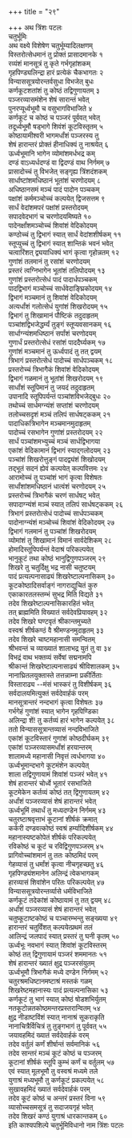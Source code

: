 +++
title = "२९"

+++
अथ त्रिंशः पटलः  
चतुर्भूमिः  
अथ वक्ष्ये विशेषेण चतुर्भूम्यादिलक्षणम्  
विस्तरोत्सेधमानं तु प्रोक्तं प्रासादमानके १  
रव्यंशं मानसूत्रं तु कृते गर्भगृहांशकम्  
गृहपिण्ड्यलिन्द्रा हारं प्रत्येकं चैकभागतः २  
विन्याससूत्रयोरन्तर्वसुधा विभजेत् बुधः  
कर्णकूटशतांशं तु कोष्ठं तद्विगुणायतम् ३  
पञ्जरव्यासमंशेन शेषं सारान्तं भवेत्  
पुनरप्यूर्ध्वभूमौ च वसुभागविभाजिते ४  
कर्णकूटं च कोष्ठं च पञ्जरं पूर्ववत् भवेत्  
तदूर्ध्वभूमौ षड्भागे शिवंशं कूटविस्तृतम् ५  
कोष्ठायामीश्वरी भागमर्धांशं पञ्जरस्य तु  
शेषं हारान्तरं प्रोक्तं हीनाधिक्यं तु नाश्रयेत् ६  
ऊर्ध्वभूमानि भागेन व्योमांशमर्धभद्र कम्  
दण्डं वाऽध्यर्धदण्डं वा द्विदण्डं वाथ निर्गमम् ७  
प्रासादोच्चं तु विभजेत् सङ्गृह्य त्रिंशदंशकम्  
सार्धाष्टांशमधिष्ठानं भूतांशं चरणोदयम् ८  
अधिष्ठानसमं मञ्चं पादं पादोन पञ्चकम्  
पक्षांशं कर्ममञ्चोच्चं कल्पयेत् द्विजसत्तम ९  
सार्धं वेदांशमपरं पक्षांशं प्रस्तरोदयम्  
सपादवेदभागं च चरणोदयमिष्यते १०  
पादेनर्क्षांशमञ्चोच्चं शिवांशं वेदिकोदयम्  
कण्ठोच्चं तु द्विभागं स्यात् सार्धं वेदांशशीर्षकम् ११  
स्तूप्युच्चं तु द्विभागं स्यात् शान्तिकं भवनं भवेत्  
चत्वारिंशत् द्व्ययाधिक्यं भागं कृत्वा गृहोन्नतम् १२  
गुणांशं तलमानं तु रसांशं चरणोदयम्  
प्रस्तरं त्वग्निभागेन भूतांशं तलिपोदयम् १३  
गुणांशं प्रस्तरोत्सेधं पादं पादार्धपञ्चकम्  
पादद्विभागं मञ्चोच्चं सार्धवेदाङ्घ्रिकोदयम् १४  
द्विभागं मञ्चमानं तु शिवांशं वेदिकोदयम्  
अत्यर्धांशं गलोत्सेधं युगांशं शिखरोदयम् १५  
द्विभागं तु शिखामानं पौष्टिकं तदुदाहृतम्  
पञ्चांशद्विभजेद्धर्म्यं तुङ्गं स्तूप्यवसानकम् १६  
सार्धाग्न्यंशमधिष्ठानं सर्पांशं चरणोदयम्  
गुणार्धं प्रस्तरोत्सेधं रसांशं पाददैर्घ्यकम् १७  
गुणांशं मञ्चमानं तु ऊर्ध्वपादं तु तत् द्वयम्  
त्रिभागं प्रस्तरोत्सेधं पादोच्चं सार्धपञ्चकम् १८  
प्रस्तरोच्चं त्रिभागैकं शिवांशं वेदिकोदयम्  
द्विभागं गळमानं तु भूतांशं शिखरोदयम् १९  
सार्धांशं स्तूपिमानं तु जयदं तदुदाहृतम्  
उपानादि स्तूपिपर्यन्तं पञ्चांशविभजेद्बुधः २०  
तथोच्चं सार्धमग्न्यंशं सप्तांशं चरणोदयम्  
तलोच्चसदृशं मञ्चं तलिपं सार्धषट्ककम् २१  
पादाधिकत्रिभागेन मञ्चमानमुदाहृतम्  
पादोच्चं रसभागेन गुणांशं प्रस्तरोदयम् २२  
सार्धं पञ्चांशमभ्युच्चं मञ्चं सार्धद्विभागया  
एकांशं वेदिकामानं द्विभागं स्याद्गलोदयम् २३  
पञ्चांशं शिखरोत्तुङ्गं पादद्व्यंशं शिखोदयम्  
तद्भूतं सदनं ह्येवं कल्पयेत् कल्पवित्तमः २४  
आरामोच्चं तु पञ्चांशं भागं कृत्वा विशेषतः  
सार्धांशांशमधिष्ठानं धात्वंशं चरणोदयम् २५  
प्रस्तरोच्चं त्रिभागैकं चरणं सार्धषट् भवेत्  
सपादाग्न्यंशं मञ्चं स्यात् तलिपं सार्धषट्ककम् २६  
त्रिभागं प्रस्तरोत्सेधं पादोच्चं सार्धपञ्चकम्  
पादोनाग्न्यंशं मञ्चोच्चं शिवांशं वेदिकोदयम् २७  
द्विभागं गलमानं तु पञ्चांशं शिखरोदयम्   
व्योमांशं तु शिखामानं विमानं सार्वदेशिकम् २८  
होमादिस्तूपिपर्यन्तं वेदाश्रं परिकल्पयेत्  
भानुकूटं तथा कोष्ठं भानुद्विगुणपञ्जरम् २९  
शिखरे तु चतुर्दिक्षु भद्र नासी चतुष्टयम्  
पादं प्रत्यल्पनासाढ्यं शिखरेष्टाल्पनासिकम् ३०  
कूटकोष्ठादिसर्वाङ्गं नागराद्युचितं कुरु  
एकाकारतलस्तम्भं सुभद्र मिति विद्यते ३१  
तदेव शिखरेष्टाल्पनासिकारहितं भवेत्  
तत् ब्राह्ममिति विख्यातं सर्वदेवप्रियावहम् ३२  
तदेव शिखरे घण्टवृतं श्रीकान्तमुच्यते  
वस्वश्रं शीर्षकण्ठं वै श्रीमण्डनमुदाहृतम् ३३  
तदेव शिखरे चाष्टमहानासी समन्वितम्  
श्रीभवन्तं च व्याख्यातं शालाभद्र युतं तु वा ३४  
विभद्रं वाथ भक्तव्यं सर्वेषां सद्मनामपि  
श्रीकान्तं शिखरेष्टाल्पनासाढ्यं श्रीविशालकम् ३५  
नानाघ्रितलयुक्तास्ते तत्तन्नाम्ना प्रकीर्तिताः  
विस्ताराढ्य --मंसं भास्करं तु विशीर्षकम् ३६  
सर्वदालयमित्युक्तं सर्वदेवार्हकं परम्  
मानसूत्रान्तरं नन्दभागं कृत्वा विशेषतः ३७  
गर्भगेहं गुणांशं स्यात् भागेन गृहपिण्डिका  
अलिन्द्रा शें\! तु कर्तव्यं हारं भागेन कल्पयेत् ३८  
ततो विन्याससूत्रान्तव्यासं नन्दविभाजिते  
एकांशं कूटविस्तारं गुणांशं कोष्ठदीर्घकम् ३९  
एकांशं पञ्जरव्यासमर्धांशं हरयान्तरम्  
शालामध्ये महानासी निवृत्तं त्वर्धभागया ४०  
ऊर्ध्वभूमान्दभागे कूटमंशेन कल्पयेत्  
शाला तद्विगुणायामं शिवांशं पञ्जरं भवेत् ४१  
शेषं हारान्तरं चोर्ध्वे भूतारं रसभाजिते  
कूटमेकेन कर्तव्यं कोष्ठं तत् द्विगुणायतम् ४२  
अर्धांशं पञ्जरव्यासं शेषं हारान्तरं भवेत्  
ऊर्ध्वभूमिं तथार्धं तु मध्यदण्डेन निर्गमम् ४३  
चतुरष्टाश्रवृत्ताभं कूटानां शीर्षकं क्रमात्  
कर्करी दण्डवत्कोष्ठं स्वश्रं हर्म्यादिशीर्षकम् ४४  
महानास्यष्टकोपेतं शीर्षकं परिकल्पयेत्  
रविकोष्ठं च कूटं च रविद्विगुणपञ्जरम् ४५  
प्रागिवोच्चांशमानं तु ततः कोष्ठमिदं परम्  
गेहव्यासं तु धर्मांशं कृत्वा नीचगृहच्छतु ४६  
गृहपिण्ड्यंशमानेन अलिन्द्रं त्वेकभागकम्  
हारव्यासं शिवांशेन परितः परिकल्पयेत् ४७  
विन्याससूत्रयोरन्तर्व्यासे धर्मविभाजिते  
कर्णकूटं तदेकांशं कोष्ठायामं तु तत् द्वयम् ४८  
अर्धांशं पञ्जरव्यासं शेषं हारान्तरं भवेत्  
चतुष्कूटाष्टकोष्ठं च पञ्चारम्भन्तु सङ्ख्यया ४९  
हारान्तरं चतुर्विंशत् कल्पयेत्प्रथमं तलं  
आलिन्द्रं जलपादं स्यात् प्रस्तरं तु घनी कृतम् ५०  
ऊर्ध्वभूः नवभागं स्यात् शिवांशं कूटविस्तरम्  
कोष्ठं तत् द्विगुणायामं पञ्जरं शममानतः ५१  
शेषं हारान्तरं ख्यातं क्षुद्र पञ्जरसंयुतम्  
ऊर्ध्वभूमौ त्रिभागैकं मध्ये दण्डेन निर्गमम् ५२  
चतुरश्रमधिष्टानमष्टाश्रं मस्तकं गळम्  
शिखरेष्टमहानास्यः पादं प्रत्यल्पनासिका ५३  
कर्णकूटं तु भागं स्यात् कोष्ठं षोडशभिर्युतम्  
नतकूटोन्नतकोष्ठमन्तरप्रस्तरान्वितम् ५४  
क्षुद्र नीडाष्टविंशं स्यात् नानाश्रं सूकराकृति  
नानाचित्रैर्विचित्रं तु तुङ्गभागं तु पूर्ववत् ५५  
जयावहमिदं ख्यातं सर्वदेवार्हकं वरम्  
तदेव वर्तुलं कर्णं शीर्षान्तं सर्वमानिकं ५६  
तदेव सान्तरं मञ्चं कूटं कोष्ठं च पञ्जरम्  
कूटानां शीर्षकं स्तूपि कुम्भं कर्णं च वर्तुलम् ५७  
एवं स्यात् मूलभूमौ तु वस्वश्रं मध्यमे तले  
युगाश्रं मध्यभूमौ तु कर्णकूटं प्रकल्पयेत् ५८  
सुखावहमिदं ख्यातं सर्वदेवार्हकं परम्  
तदेव कूटं कोष्ठं च अन्तरं प्रस्तरं विना ५९  
व्यासोच्चसमसूत्रं तु सदाजयगृहं भवेत्  
तदेव शिखरं कण्ठं युगाश्रं धारकान्तकम् ६०  
इति काश्यपशिल्पे चतुर्भूमिविधानो नाम त्रिंशः पटलः  
   
